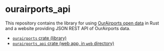 <!-- TODO: redo this readme and add more readme on each crate -->
# ourairports_api

This repository contains the library for using [OurAirports open data](https://ourairports.com/data/) in Rust and  a 
website providing JSON REST API of OurAirports data.

* [`ourairports` crate (library)](ourairports/README.md)
* [`ourairports_api` crate (web app, in `web` directory)](web/README.md)